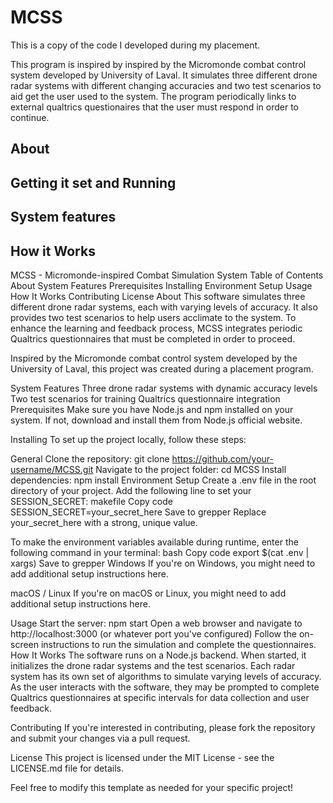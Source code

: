 # MCSS
This is a copy of the code I developed during my placement.

This program is inspired by inspired by the Micromonde combat control system developed by University of Laval.
It simulates three different drone radar systems with different changing accuracies and two test scenarios to aid get the user used to the system.
The program periodically links to external qualtrics questionaires that the user must respond in order to continue.

## About


## Getting it set and Running

## System features


## How it Works

MCSS - Micromonde-inspired Combat Simulation System
Table of Contents
About
System Features
Prerequisites
Installing
Environment Setup
Usage
How It Works
Contributing
License
About
This software simulates three different drone radar systems, each with varying levels of accuracy. It also provides two test scenarios to help users acclimate to the system. To enhance the learning and feedback process, MCSS integrates periodic Qualtrics questionnaires that must be completed in order to proceed.

Inspired by the Micromonde combat control system developed by the University of Laval, this project was created during a placement program.

System Features
Three drone radar systems with dynamic accuracy levels
Two test scenarios for training
Qualtrics questionnaire integration
Prerequisites
Make sure you have Node.js and npm installed on your system. If not, download and install them from Node.js official website.

Installing
To set up the project locally, follow these steps:

General
Clone the repository: git clone https://github.com/your-username/MCSS.git
Navigate to the project folder: cd MCSS
Install dependencies: npm install
Environment Setup
Create a .env file in the root directory of your project.
Add the following line to set your SESSION_SECRET:
makefile
Copy code
SESSION_SECRET=your_secret_here
Save to grepper
Replace your_secret_here with a strong, unique value.

To make the environment variables available during runtime, enter the following command in your terminal:
bash
Copy code
export $(cat .env | xargs)
Save to grepper
Windows
If you're on Windows, you might need to add additional setup instructions here.

macOS / Linux
If you're on macOS or Linux, you might need to add additional setup instructions here.

Usage
Start the server: npm start
Open a web browser and navigate to http://localhost:3000 (or whatever port you've configured)
Follow the on-screen instructions to run the simulation and complete the questionnaires.
How It Works
The software runs on a Node.js backend. When started, it initializes the drone radar systems and the test scenarios. Each radar system has its own set of algorithms to simulate varying levels of accuracy. As the user interacts with the software, they may be prompted to complete Qualtrics questionnaires at specific intervals for data collection and user feedback.

Contributing
If you're interested in contributing, please fork the repository and submit your changes via a pull request.

License
This project is licensed under the MIT License - see the LICENSE.md file for details.

Feel free to modify this template as needed for your specific project!
